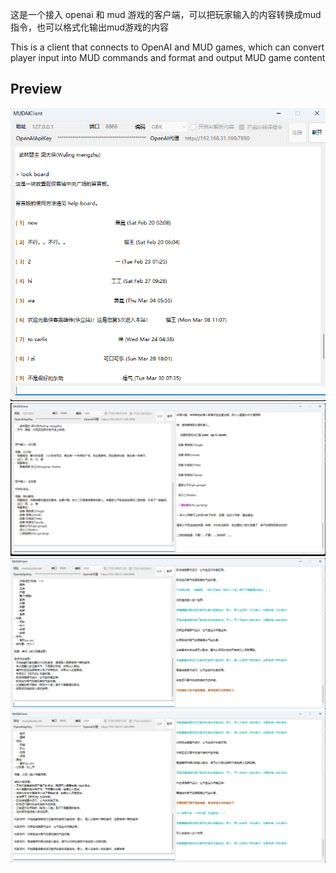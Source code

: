 这是一个接入 openai 和 mud 游戏的客户端，可以把玩家输入的内容转换成mud指令，也可以格式化输出mud游戏的内容

This is a client that connects to OpenAI and MUD games, which can convert player input into MUD commands and format and output MUD game content

## Preview
![1](Preview/1.png)
![2](Preview/2.png)
![3](Preview/3.png)
![4](Preview/4.png)